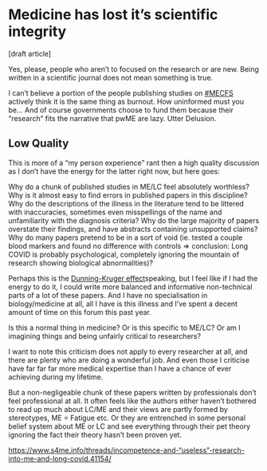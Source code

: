 # Medicine has lost it’s scientific integrity
[draft article]

Yes, please, people who aren’t to focused on the research or are new. Being written in a scientific journal does not mean something is true.

I can’t believe a portion of the people publishing studies on [#MECFS](https://x.com/hashtag/MECFS?src=hashtag_click) actively think it is the same thing as burnout. How uninformed must you be… And of course governments choose to fund them because their “research” fits the narrative that pwME are lazy. Utter Delusion.

## Low Quality
This is more of a “my person experience” rant then a high quality discussion as I don’t have the energy for the latter right now, but here goes:  
  
Why do a chunk of published studies in ME/LC feel absolutely worthless? Why is it almost easy to find errors in published papers in this discipline? Why do the descriptions of the illness in the literature tend to be littered with inaccuracies, sometimes even misspellings of the name and unfamiliarity with the diagnosis criteria? Why do the large majority of papers overstate their findings, and have abstracts containing unsupported claims? Why do many papers pretend to be in a sort of void (ie. tested a couple blood markers and found no difference with controls => conclusion: Long COVID is probably psychological, completely ignoring the mountain of research showing biological abnormalities)?  
  
Perhaps this is the [Dunning-Kruger effect](https://en.m.wikipedia.org/wiki/Dunning%E2%80%93Kruger_effect)speaking, but I feel like if I had the energy to do it, I could write more balanced and informative non-technical parts of a lot of these papers. And I have no specialisation in biology/medicine at all, all I have is this illness and I’ve spent a decent amount of time on this forum this past year.  
  
Is this a normal thing in medicine? Or is this specific to ME/LC? Or am I imagining things and being unfairly critical to researchers?  
  
I want to note this criticism does not apply to every researcher at all, and there are plenty who are doing a wonderful job. And even those I criticise have far far far more medical expertise than I have a chance of ever achieving during my lifetime.  
  
But a non-negligeable chunk of these papers written by professionals don’t feel professional at all. It often feels like the authors either haven’t bothered to read up much about LC/ME and their views are partly formed by stereotypes, ME = Fatigue etc. Or they are entrenched in some personal belief system about ME or LC and see everything through their pet theory ignoring the fact their theory hasn’t been proven yet.

https://www.s4me.info/threads/incompetence-and-“useless”-research-into-me-and-long-covid.41154/